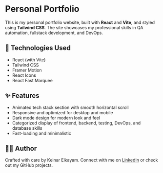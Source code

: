 # Personal Portfolio

This is my personal portfolio website, built with **React** and **Vite**, and styled using **Tailwind CSS**.
The site showcases my professional skills in QA automation, fullstack development, and DevOps.

## 🔧 Technologies Used

- React (with Vite)
- Tailwind CSS
- Framer Motion
- React Icons
- React Fast Marquee

## ✨ Features

- Animated tech stack section with smooth horizontal scroll
- Responsive and optimized for desktop and mobile
- Dark mode design for modern look and feel
- Categorized display of frontend, backend, testing, DevOps, and database skills
- Fast-loading and minimalistic

## 🧑‍💻 Author

Crafted with care by Keinar Elkayam.
Connect with me on [LinkedIn](https://www.linkedin.com/in/keinar-elkayam/) or check out my GitHub projects.

